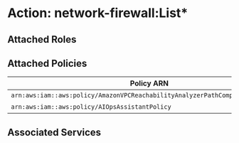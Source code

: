 # Action: network-firewall:List*

## Attached Roles

## Attached Policies

| Policy ARN | Policy Name |
|------------|-------------|
| `arn:aws:iam::aws:policy/AmazonVPCReachabilityAnalyzerPathComponentReadPolicy` | [AmazonVPCReachabilityAnalyzerPathComponentReadPolicy](../policies.md#amazonvpcreachabilityanalyzerpathcomponentreadpolicy) |
| `arn:aws:iam::aws:policy/AIOpsAssistantPolicy` | [AIOpsAssistantPolicy](../policies.md#aiopsassistantpolicy) |

## Associated Services

